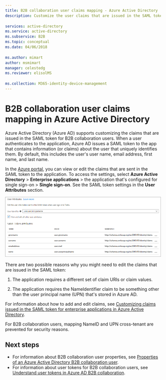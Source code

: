 ```yaml
---
title: B2B collaboration user claims mapping - Azure Active Directory | Microsoft Docs
description: Customize the user claims that are issued in the SAML token for Azure Active Directory (Azure AD) B2B users.

services: active-directory
ms.service: active-directory
ms.subservice: B2B
ms.topic: conceptual
ms.date: 04/06/2018

ms.author: mimart
author: msmimart
manager: celestedg
ms.reviewer: elisolMS

ms.collection: M365-identity-device-management
---
```


# B2B collaboration user claims mapping in Azure Active Directory

Azure Active Directory (Azure AD) supports customizing the claims that are issued in the SAML token for B2B collaboration users. When a user authenticates to the application, Azure AD issues a SAML token to the app that contains information (or claims) about the user that uniquely identifies them. By default, this includes the user's user name, email address, first name, and last name.

In the [Azure portal](https://portal.azure.com), you can view or edit the claims that are sent in the SAML token to the application. To access the settings, select **Azure Active Directory** > **Enterprise applications** > the application that's configured for single sign-on > **Single sign-on**. See the SAML token settings in the **User Attributes** section.

![Shows the SAML token attributes in the UI](media/claims-mapping/view-claims-in-saml-token.png)

There are two possible reasons why you might need to edit the claims that are issued in the SAML token:

1. The application requires a different set of claim URIs or claim values.

2. The application requires the NameIdentifier claim to be something other than the user principal name (UPN) that's stored in Azure AD.

For information about how to add and edit claims, see [Customizing claims issued in the SAML token for enterprise applications in Azure Active Directory](../develop/active-directory-saml-claims-customization.md).

For B2B collaboration users, mapping NameID and UPN cross-tenant are prevented for security reasons.

## Next steps

- For information about B2B collaboration user properties, see [Properties of an Azure Active Directory B2B collaboration user](user-properties.md).
- For information about user tokens for B2B collaboration users, see [Understand user tokens in Azure AD B2B collaboration](user-token.md).

